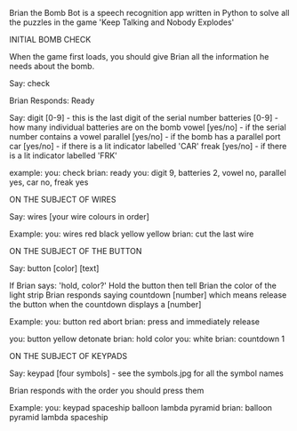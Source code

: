 Brian the Bomb Bot is a speech recognition app written in Python to solve all the puzzles in the game 'Keep Talking and Nobody Explodes'




INITIAL BOMB CHECK

When the game first loads, you should give Brian all the information he needs about the bomb.

Say:
check

Brian Responds:
Ready

Say:
digit [0-9] - this is the last digit of the serial number
batteries [0-9] - how many individual batteries are on the bomb
vowel [yes/no] - if the serial number contains a vowel
parallel [yes/no] - if the bomb has a parallel port
car [yes/no] - if there is a lit indicator labelled 'CAR'
freak [yes/no] - if there is a lit indicator labelled 'FRK'

example:
you: check
brian: ready
you: digit 9, batteries 2, vowel no, parallel yes, car no, freak yes


ON THE SUBJECT OF WIRES

Say:
wires [your wire colours in order]

Example:
you: wires red black yellow yellow
brian: cut the last wire


ON THE SUBJECT OF THE BUTTON

Say:
button [color] [text]

If Brian says: 'hold, color?'
Hold the button then tell Brian the color of the light strip
Brian responds saying countdown [number] which means release the button when the countdown displays a [number]

Example:
you: button red abort
brian: press and immediately release

you: button yellow detonate
brian: hold color
you: white
brian: countdown 1


ON THE SUBJECT OF KEYPADS

Say:
keypad [four symbols] - see the symbols.jpg for all the symbol names

Brian responds with the order you should press them

Example:
you: keypad spaceship balloon lambda pyramid
brian: balloon pyramid lambda spaceship
